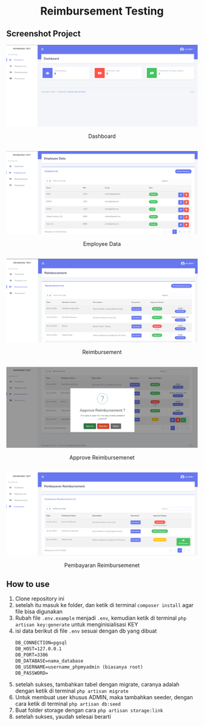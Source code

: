 <div align="center">
   <h1>
      Reimbursement Testing
   </h1>
</div>

## Screenshot Project
<img src="./1.png">
<p align="center">Dashboard<p>

<br>

<img src="./2.png">
<p align="center">Employee Data<p>

<br>

<img src="./3.png">
<p align="center">Reimbursement<p>

<br>

<img src="./4.png">
<p align="center">Approve Reimbursemenet</p>

<br>

<img src="./5.png">
<p align="center">Pembayaran Reimbursemenet</p>

## How to use
1. Clone repository ini
2. setelah itu masuk ke folder, dan ketik di terminal `composer install` agar file bisa digunakan
3. Rubah file `.env.example` menjadi `.env`, kemudian ketik di terminal `php artisan key:generate` untuk menginisialisasi KEY
4. isi data berikut di file `.env` sesuai dengan db yang dibuat
	```env
	DB_CONNECTION=pgsql
	DB_HOST=127.0.0.1
	DB_PORT=3306
	DB_DATABASE=nama_database
	DB_USERNAME=username_phpmyadmin (biasanya root)
	DB_PASSWORD=
	```
5. setelah sukses, tambahkan tabel dengan migrate, caranya adalah dengan ketik di terminal `php artisan migrate`
6. Untuk membuat user khusus ADMIN, maka tambahkan seeder, dengan cara ketik di terminal `php artisan db:seed`
7. Buat folder storage dengan cara `php artisan storage:link`
8. setelah sukses, yaudah selesai berarti
